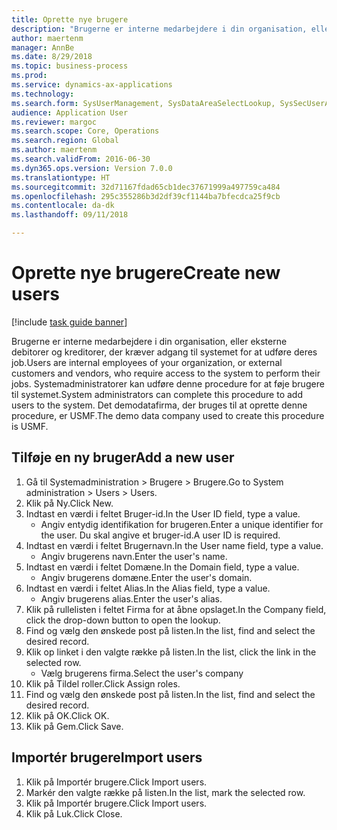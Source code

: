 ```yaml
--- 
title: Oprette nye brugere
description: "Brugerne er interne medarbejdere i din organisation, eller eksterne debitorer og kreditorer, der kræver adgang til systemet for at udføre deres job."
author: maertenm
manager: AnnBe
ms.date: 8/29/2018
ms.topic: business-process
ms.prod: 
ms.service: dynamics-ax-applications
ms.technology: 
ms.search.form: SysUserManagement, SysDataAreaSelectLookup, SysSecUserAddRoles, SysUserMSODSUserImport
audience: Application User
ms.reviewer: margoc
ms.search.scope: Core, Operations
ms.search.region: Global
ms.author: maertenm
ms.search.validFrom: 2016-06-30
ms.dyn365.ops.version: Version 7.0.0
ms.translationtype: HT
ms.sourcegitcommit: 32d71167fdad65cb1dec37671999a497759ca484
ms.openlocfilehash: 295c355286b3d2df39cf1144ba7bfecdca25f9cb
ms.contentlocale: da-dk
ms.lasthandoff: 09/11/2018

---
```

# <a name="create-new-users"></a><span data-ttu-id="adfd5-103">Oprette nye brugere</span><span class="sxs-lookup"><span data-stu-id="adfd5-103">Create new users</span></span>

[!include [task guide banner](../../includes/task-guide-banner.md)]

<span data-ttu-id="adfd5-104">Brugerne er interne medarbejdere i din organisation, eller eksterne debitorer og kreditorer, der kræver adgang til systemet for at udføre deres job.</span><span class="sxs-lookup"><span data-stu-id="adfd5-104">Users are internal employees of your organization, or external customers and vendors, who require access to the system to perform their jobs.</span></span> <span data-ttu-id="adfd5-105">Systemadministratorer kan udføre denne procedure for at føje brugere til systemet.</span><span class="sxs-lookup"><span data-stu-id="adfd5-105">System administrators can complete this procedure to add users to the system.</span></span> <span data-ttu-id="adfd5-106">Det demodatafirma, der bruges til at oprette denne procedure, er USMF.</span><span class="sxs-lookup"><span data-stu-id="adfd5-106">The demo data company used to create this procedure is USMF.</span></span> 


## <a name="add-a-new-user"></a><span data-ttu-id="adfd5-107">Tilføje en ny bruger</span><span class="sxs-lookup"><span data-stu-id="adfd5-107">Add a new user</span></span>
1. <span data-ttu-id="adfd5-108">Gå til Systemadministration > Brugere > Brugere.</span><span class="sxs-lookup"><span data-stu-id="adfd5-108">Go to System administration > Users > Users.</span></span>
2. <span data-ttu-id="adfd5-109">Klik på Ny.</span><span class="sxs-lookup"><span data-stu-id="adfd5-109">Click New.</span></span>
3. <span data-ttu-id="adfd5-110">Indtast en værdi i feltet Bruger-id.</span><span class="sxs-lookup"><span data-stu-id="adfd5-110">In the User ID field, type a value.</span></span>
    * <span data-ttu-id="adfd5-111">Angiv entydig identifikation for brugeren.</span><span class="sxs-lookup"><span data-stu-id="adfd5-111">Enter a unique identifier for the user.</span></span> <span data-ttu-id="adfd5-112">Du skal angive et bruger-id.</span><span class="sxs-lookup"><span data-stu-id="adfd5-112">A user ID is required.</span></span>  
4. <span data-ttu-id="adfd5-113">Indtast en værdi i feltet Brugernavn.</span><span class="sxs-lookup"><span data-stu-id="adfd5-113">In the User name field, type a value.</span></span>
    * <span data-ttu-id="adfd5-114">Angiv brugerens navn.</span><span class="sxs-lookup"><span data-stu-id="adfd5-114">Enter the user's name.</span></span>  
5. <span data-ttu-id="adfd5-115">Indtast en værdi i feltet Domæne.</span><span class="sxs-lookup"><span data-stu-id="adfd5-115">In the Domain field, type a value.</span></span>
    * <span data-ttu-id="adfd5-116">Angiv brugerens domæne.</span><span class="sxs-lookup"><span data-stu-id="adfd5-116">Enter the user's domain.</span></span>  
6. <span data-ttu-id="adfd5-117">Indtast en værdi i feltet Alias.</span><span class="sxs-lookup"><span data-stu-id="adfd5-117">In the Alias field, type a value.</span></span>
    * <span data-ttu-id="adfd5-118">Angiv brugerens alias.</span><span class="sxs-lookup"><span data-stu-id="adfd5-118">Enter the user's alias.</span></span>  
7. <span data-ttu-id="adfd5-119">Klik på rullelisten i feltet Firma for at åbne opslaget.</span><span class="sxs-lookup"><span data-stu-id="adfd5-119">In the Company field, click the drop-down button to open the lookup.</span></span>
8. <span data-ttu-id="adfd5-120">Find og vælg den ønskede post på listen.</span><span class="sxs-lookup"><span data-stu-id="adfd5-120">In the list, find and select the desired record.</span></span>
9. <span data-ttu-id="adfd5-121">Klik op linket i den valgte række på listen.</span><span class="sxs-lookup"><span data-stu-id="adfd5-121">In the list, click the link in the selected row.</span></span>
    * <span data-ttu-id="adfd5-122">Vælg brugerens firma.</span><span class="sxs-lookup"><span data-stu-id="adfd5-122">Select the user's company</span></span>  
10. <span data-ttu-id="adfd5-123">Klik på Tildel roller.</span><span class="sxs-lookup"><span data-stu-id="adfd5-123">Click Assign roles.</span></span>
11. <span data-ttu-id="adfd5-124">Find og vælg den ønskede post på listen.</span><span class="sxs-lookup"><span data-stu-id="adfd5-124">In the list, find and select the desired record.</span></span>
12. <span data-ttu-id="adfd5-125">Klik på OK.</span><span class="sxs-lookup"><span data-stu-id="adfd5-125">Click OK.</span></span>
13. <span data-ttu-id="adfd5-126">Klik på Gem.</span><span class="sxs-lookup"><span data-stu-id="adfd5-126">Click Save.</span></span>

## <a name="import-users"></a><span data-ttu-id="adfd5-127">Importér brugere</span><span class="sxs-lookup"><span data-stu-id="adfd5-127">Import users</span></span>
1. <span data-ttu-id="adfd5-128">Klik på Importér brugere.</span><span class="sxs-lookup"><span data-stu-id="adfd5-128">Click Import users.</span></span>
2. <span data-ttu-id="adfd5-129">Markér den valgte række på listen.</span><span class="sxs-lookup"><span data-stu-id="adfd5-129">In the list, mark the selected row.</span></span>
3. <span data-ttu-id="adfd5-130">Klik på Importér brugere.</span><span class="sxs-lookup"><span data-stu-id="adfd5-130">Click Import users.</span></span>
4. <span data-ttu-id="adfd5-131">Klik på Luk.</span><span class="sxs-lookup"><span data-stu-id="adfd5-131">Click Close.</span></span>


